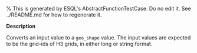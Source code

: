 % This is generated by ESQL's AbstractFunctionTestCase. Do no edit it. See ../README.md for how to regenerate it.

**Description**

Converts an input value to a `geo_shape` value. The input values are expected to be the grid-ids of H3 grids, in either long or string format.

